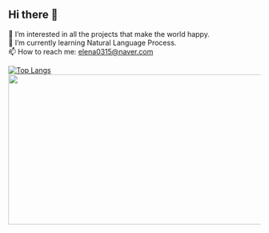 ## Hi there 👋

<!--
**ocean010315/ocean010315** is a ✨ _special_ ✨ repository because its `README.md` (this file) appears on your GitHub profile.

Here are some ideas to get you started:
-->
🔭 I’m interested in all the projects that make the world happy.   
🌱 I’m currently learning Natural Language Process.   
📫 How to reach me: elena0315@naver.com   

[![Top Langs](https://github-readme-stats.vercel.app/api/top-langs/?username=ocean010315)](https://github.com/anuraghazra/github-readme-stats) <a href="https://github.com/devxb/gitanimals">
<img
  src="https://render.gitanimals.org/farms/ocean010315"
  width="600"
  height="300"
/>
</a>
